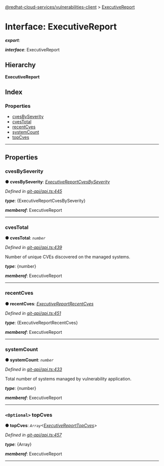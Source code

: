 [@redhat-cloud-services/vulnerabilities-client](../README.md) > [ExecutiveReport](../interfaces/executivereport.md)

# Interface: ExecutiveReport

*__export__*: 

*__interface__*: ExecutiveReport

## Hierarchy

**ExecutiveReport**

## Index

### Properties

* [cvesBySeverity](executivereport.md#cvesbyseverity)
* [cvesTotal](executivereport.md#cvestotal)
* [recentCves](executivereport.md#recentcves)
* [systemCount](executivereport.md#systemcount)
* [topCves](executivereport.md#topcves)

---

## Properties

<a id="cvesbyseverity"></a>

###  cvesBySeverity

**● cvesBySeverity**: *[ExecutiveReportCvesBySeverity](executivereportcvesbyseverity.md)*

*Defined in [git-api/api.ts:445](https://github.com/RedHatInsights/javascript-clients/blob/master/packages/vulnerabilities/git-api/api.ts#L445)*

*__type__*: {ExecutiveReportCvesBySeverity}

*__memberof__*: ExecutiveReport

___
<a id="cvestotal"></a>

###  cvesTotal

**● cvesTotal**: *`number`*

*Defined in [git-api/api.ts:439](https://github.com/RedHatInsights/javascript-clients/blob/master/packages/vulnerabilities/git-api/api.ts#L439)*

Number of unique CVEs discovered on the managed systems.

*__type__*: {number}

*__memberof__*: ExecutiveReport

___
<a id="recentcves"></a>

###  recentCves

**● recentCves**: *[ExecutiveReportRecentCves](executivereportrecentcves.md)*

*Defined in [git-api/api.ts:451](https://github.com/RedHatInsights/javascript-clients/blob/master/packages/vulnerabilities/git-api/api.ts#L451)*

*__type__*: {ExecutiveReportRecentCves}

*__memberof__*: ExecutiveReport

___
<a id="systemcount"></a>

###  systemCount

**● systemCount**: *`number`*

*Defined in [git-api/api.ts:433](https://github.com/RedHatInsights/javascript-clients/blob/master/packages/vulnerabilities/git-api/api.ts#L433)*

Total number of systems managed by vulnerability application.

*__type__*: {number}

*__memberof__*: ExecutiveReport

___
<a id="topcves"></a>

### `<Optional>` topCves

**● topCves**: *`Array`<[ExecutiveReportTopCves](executivereporttopcves.md)>*

*Defined in [git-api/api.ts:457](https://github.com/RedHatInsights/javascript-clients/blob/master/packages/vulnerabilities/git-api/api.ts#L457)*

*__type__*: {Array}

*__memberof__*: ExecutiveReport

___

